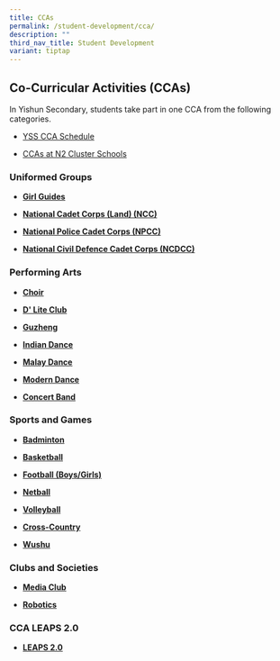 ```yaml
---
title: CCAs
permalink: /student-development/cca/
description: ""
third_nav_title: Student Development
variant: tiptap
---
```

<h2>Co-Curricular Activities (CCAs)</h2>
<p>In Yishun Secondary, students take part in one CCA from the following
categories.</p>
<ul data-tight="true" class="tight">
<li>
<p><a href="/students/CCA-Schedule/" rel="noopener nofollow" target="_blank">YSS CCA Schedule</a>
</p>
</li>
<li>
<p><a href="/files/CCA/2025_N2_Cluster_S1_Briefing__CCAs_Beyond_School.pdf" rel="noopener nofollow" target="_blank">CCAs at N2 Cluster Schools</a>
</p>
</li>
</ul>
<h3>Uniformed Groups</h3>
<ul data-tight="true" class="tight">
<li>
<p><strong><a href="/cca/uniformed-groups/girl-guides/" rel="noopener noreferrer nofollow" target="_blank">Girl Guides</a></strong>
</p>
</li>
<li>
<p><strong><a href="/cca/uniformed-groups/ncc/" rel="noopener noreferrer nofollow" target="_blank">National Cadet Corps (Land) (NCC)</a></strong>
</p>
</li>
<li>
<p><strong><a href="/cca/uniformed-groups/npcc/" rel="noopener noreferrer nofollow" target="_blank">National Police Cadet Corps (NPCC)</a></strong>
</p>
</li>
<li>
<p><strong><a href="/cca/uniformed-groups/ncdcc/" rel="noopener noreferrer nofollow" target="_blank">National Civil Defence Cadet Corps (NCDCC)</a></strong>
</p>
</li>
</ul>
<h3>Performing Arts</h3>
<ul data-tight="true" class="tight">
<li>
<p><strong><a href="/cca/performing-arts/choir/" rel="noopener noreferrer nofollow" target="_blank">Choir</a></strong>
</p>
</li>
<li>
<p><strong><a href="/cca/performing-arts/dlite-club/" rel="noopener noreferrer nofollow" target="_blank">D' Lite Club</a></strong>
</p>
</li>
<li>
<p><strong><a href="/cca/performing-arts/guzheng/" rel="noopener noreferrer nofollow" target="_blank">Guzheng</a></strong>
</p>
</li>
<li>
<p><strong><a href="/cca/performing-arts/indian-dance/" rel="noopener noreferrer nofollow" target="_blank">Indian Dance</a></strong>
</p>
</li>
<li>
<p><strong><a href="/cca/performing-arts/malay-dance/" rel="noopener noreferrer nofollow" target="_blank">Malay Dance</a></strong>
</p>
</li>
<li>
<p><strong><a href="/cca/performing-arts/modern-dance/" rel="noopener noreferrer nofollow" target="_blank">Modern Dance</a></strong>
</p>
</li>
<li>
<p><strong><a href="/cca/performing-arts/concert-band/" rel="noopener noreferrer nofollow" target="_blank">Concert Band</a></strong>
</p>
</li>
</ul>
<h3>Sports and Games</h3>
<ul data-tight="true" class="tight">
<li>
<p><strong><a href="/cca/sports-and-games/badminton/" rel="noopener noreferrer nofollow" target="_blank">Badminton</a></strong>
</p>
</li>
<li>
<p><strong><a href="/cca/sports-and-games/basketball/" rel="noopener noreferrer nofollow" target="_blank">Basketball</a></strong>
</p>
</li>
<li>
<p><strong><a href="/cca/sports-and-games/football/" rel="noopener noreferrer nofollow" target="_blank">Football (Boys/Girls)</a></strong>
</p>
</li>
<li>
<p><strong><a href="/cca/sports-and-games/netball/" rel="noopener noreferrer nofollow" target="_blank">Netball</a></strong>
</p>
</li>
<li>
<p><strong><a href="/cca/sports-and-games/volleyball/" rel="noopener noreferrer nofollow" target="_blank">Volleyball</a></strong>
</p>
</li>
<li>
<p><strong><a href="/cca/sports-and-games/cross-country/" rel="noopener noreferrer nofollow" target="_blank">Cross-Country</a></strong>
</p>
</li>
<li>
<p><strong><a href="/wushu/" rel="noopener nofollow" target="_blank">Wushu</a></strong>
</p>
</li>
</ul>
<h3>Clubs and Societies</h3>
<ul data-tight="true" class="tight">
<li>
<p><strong><a href="/cca/clubs-and-societies/media-club/" rel="noopener noreferrer nofollow" target="_blank">Media Club</a></strong>
</p>
</li>
<li>
<p><strong><a href="/cca/clubs-and-societies/robotics/" rel="noopener noreferrer nofollow" target="_blank">Robotics</a></strong>
</p>
</li>
</ul>
<h3>CCA LEAPS 2.0</h3>
<ul data-tight="true" class="tight">
<li>
<p><strong><a href="https://yishunsec.moe.edu.sg/cca/leaps/" rel="noopener noreferrer nofollow" target="_blank">LEAPS 2.0</a></strong>
</p>
<p></p>
</li>
</ul>
<p></p>